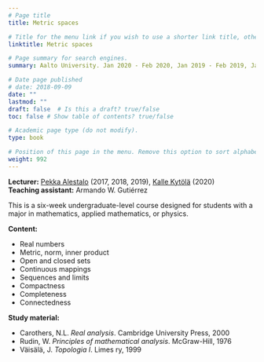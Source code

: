 ```yaml
---
# Page title
title: Metric spaces

# Title for the menu link if you wish to use a shorter link title, otherwise remove this option.
linktitle: Metric spaces

# Page summary for search engines.
summary: Aalto University. Jan 2020 - Feb 2020, Jan 2019 - Feb 2019, Jan 2018 - Feb 2018, Jan 2017 - Feb 2017    

# Date page published
# date: 2018-09-09
date: ""
lastmod: ""
draft: false  # Is this a draft? true/false
toc: false # Show table of contents? true/false

# Academic page type (do not modify).
type: book

# Position of this page in the menu. Remove this option to sort alphabetically.
weight: 992
---
```


**Lecturer:** [Pekka Alestalo](http://math.aalto.fi/en/people/pekka.alestalo) (2017, 2018, 2019), [Kalle Kytölä](http://math.aalto.fi/~kkytola/) (2020)      
**Teaching assistant:** Armando W. Gutiérrez   

This is a six-week undergraduate-level course designed for students with a major in mathematics, applied mathematics, or physics.  

**Content:**    
+ Real numbers     
+ Metric, norm, inner product  
+ Open and closed sets     
+ Continuous mappings     
+ Sequences and limits   
+ Compactness 
+ Completeness  
+ Connectedness     

**Study material:**   
+ Carothers, N.L. *Real analysis*. Cambridge University Press, 2000    
+ Rudin, W. *Principles of mathematical analysis*. McGraw-Hill, 1976
+ Väisälä, J. *Topologia I*. Limes ry, 1999

